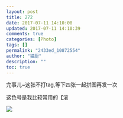 ```yaml
---
layout: post
title: 272
date: 2017-07-11 14:10:00
updated: 2017-07-11 14:10:39
comments: true
categories: [Photo]
tags: []
permalink: "2433ed_10872554"
author: "猫厨"
description: ""
toc: true
---
```


<p>完事儿~这张不打tag,等下四张一起拼图再发一次</p> 
<p>这色号是我比较常用的【滚<br /></p>

![](https://nos.netease.com/imglf1/img/cVZNdzJtQk9JV2NaanNaeUljemdoa3ROQ2k5djhqK0RLN3lhRkZzZ01jU3dtZUdUbm91YU5nPT0.jpg)